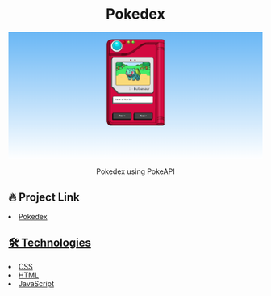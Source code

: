 # <div align="center"> Pokedex </div>

<img src="./main.png" />
                             </a>
<p align="center"> Pokedex using PokeAPI </p>

## 🔥 Project Link


<li><a href="https://joaovporto.github.io/Pokedex/">Pokedex</li>

## 🛠️ Technologies



<li><a href="https://www.w3schools.com/css/">CSS</a></li>
<li><a href="https://www.w3schools.com/html/">HTML</a></li>
<li><a href="https://www.w3schools.com/javascript/">JavaScript</a></li>

